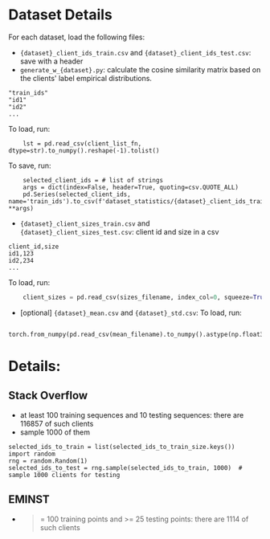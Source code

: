 # Dataset Details

For each dataset, load the following files:
- `{dataset}_client_ids_train.csv` and `{dataset}_client_ids_test.csv`: save with a header
- `generate_w_{dataset}.py`: calculate the cosine similarity matrix based on the clients' label empirical distributions.
```
"train_ids"
"id1"
"id2"
...
```
To load, run:
```
    lst = pd.read_csv(client_list_fn, dtype=str).to_numpy().reshape(-1).tolist()
```
To save, run:
```
    selected_client_ids = # list of strings
    args = dict(index=False, header=True, quoting=csv.QUOTE_ALL)
    pd.Series(selected_client_ids, name='train_ids').to_csv(f'dataset_statistics/{dataset}_client_ids_train.csv', **args)
```
- `{dataset}_client_sizes_train.csv` and `{dataset}_client_sizes_test.csv`: client id and size in a csv
```
client_id,size
id1,123
id2,234
...
```
To load, run:
```python
    client_sizes = pd.read_csv(sizes_filename, index_col=0, squeeze=True, dtype='string').to_dict()
```
- [optional] `{dataset}_mean.csv` and `{dataset}_std.csv`: 
To load, run:
```
    torch.from_numpy(pd.read_csv(mean_filename).to_numpy().astype(np.float32))
```



# Details:

## Stack Overflow
- at least 100 training sequences and 10 testing sequences: there are 116857 of such clients
- sample 1000 of them
```
selected_ids_to_train = list(selected_ids_to_train_size.keys())
import random
rng = random.Random(1) 
selected_ids_to_test = rng.sample(selected_ids_to_train, 1000)  # sample 1000 clients for testing
```

## EMINST
- >= 100 training points and >= 25 testing points: there are 1114 of such clients
